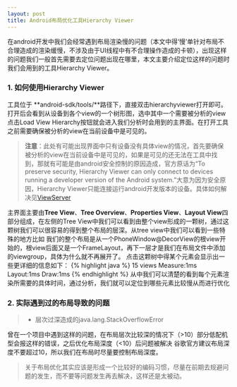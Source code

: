 ```yaml
---
layout: post
title: Android布局优化工具Hierarchy Viewer
---
```



<div class="message">
在android开发中我们会经常遇到布局渲染慢的问题（本文中得‘慢’单针对布局不合理造成的渲染缓慢，不涉及由于UI线程中有不合理操作造成的卡顿），出现这样的问题我们一般首先需要去定位问题出现在哪里，本文主要介绍定位这样的问题时我们会用到的工具Hierarchy Viewer。
</div>


### 1. 如何使用Hierarchy Viewer
工具位于 **android-sdk/tools/**路径下，直接双击hierarchyviewer打开即可。打开后会看到从设备到各个view的一个树形图，选中其中一个需要被分析的view点击Load View Hierarchy按钮就会进入我们分析时会用到的主界面。在打开工具之前需要确保被分析的view在当前设备中是可见的。

> **注意**：此处有可能出现界面中只有设备没有具体view的情况，首先要确保被分析的view在当前设备中是可见的，如果是可见的还无法在工具中找到，那就有可能是由android安全控制的原因造成，官方原话为“To preserve security, Hierarchy Viewer can only connect to devices running a developer version of the Android system.”大意为因为安全原因，Hierarchy Viewer只能连接运行android开发版本的设备。具体如何解决见[ViewServer](https://github.com/romainguy/ViewServer)

主界面主要由**Tree View**、**Tree Overview**、**Properties View**、**Layout View**四部分组成，在左侧的Tree View中我们可以看到由整个view形成的一颗树，通过这颗树我们可以很容易的得到整个布局的层深。从tree view中我们可以看到一些特殊的地方比如
我们的整个布局是从一个PhoneWindow@DecorView的根view开始的，根view后面又是一个FrameLayout，再下一层才是我们在布局文件中添加的viewgroup，具体为什么就不再展开了。
点击这颗树中得某个元素会显示出一些更详细的信息如下：
{% highlight java %}
15 views
Measure:1ms
Layout:1ms
Draw:1ms
{% endhighlight %}
从中我们可以清楚的看到每个元素渲染所需要的具体时间，通过分析，我们就可以定位到哪些元素比较慢从而进行优化

### 2. 实际遇到过的布局导致的问题
> * 层次过深造成的java.lang.StackOverflowError

曾在一个项目中遇到这样的问题，在布局层次比较深的情况下（>10）部分低配机型会报这样的错误，之后优化布局深度（<10）后问题被解决
谷歌官方建议布局深度不要超过10，所以我们在布局时尽量要控制布局深度。


> 关于布局优化其实应该是形成一个比较好的编码习惯，尽量在前期去规避问题的发生，而不要等问题发生再去解决，这样还是太被动。
